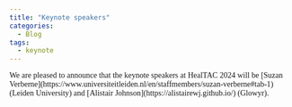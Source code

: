 ```yaml
---
title: "Keynote speakers"
categories:
  - Blog
tags:
  - keynote
---
```

<html>
<!-- <link href='https://fonts.googleapis.com/css?family=Akaya Telivigala' rel='stylesheet'> -->
<head> 
<style>
    h1, h2, h3, h4, h5, h6 {
        font-family: 'Akaya Telivigala';
}
body {
    font-family: 'Akaya Telivigala';
} 
</style>
</head>
<body>
We are pleased to announce that the keynote speakers at HealTAC 2024 will be [Suzan Verberne](https://www.universiteitleiden.nl/en/staffmembers/suzan-verberne#tab-1) (Leiden University) and [Alistair Johnson](https://alistairewj.github.io/) (Glowyr). 

</body>
</html>
